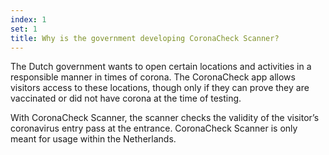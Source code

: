 ```yaml
---
index: 1
set: 1
title: Why is the government developing CoronaCheck Scanner?
---
```

The Dutch government wants to open certain locations and activities in a responsible manner in times of corona. The CoronaCheck app allows visitors access to these locations, though only if they can prove they are vaccinated or did not have corona at the time of testing.
 
With CoronaCheck Scanner, the scanner checks the validity of the visitor’s coronavirus entry pass at the entrance. CoronaCheck Scanner is only meant for usage within the Netherlands.
